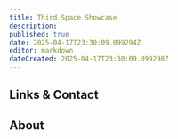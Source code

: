 ```yaml
---
title: Third Space Showcase
description: 
published: true
date: 2025-04-17T23:30:09.099294Z
editor: markdown
dateCreated: 2025-04-17T23:30:09.099298Z
---
```


## Links & Contact


## About

